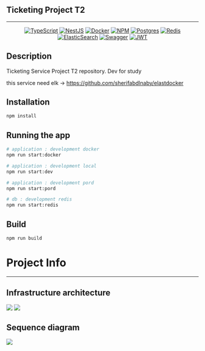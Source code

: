 ## Ticketing Project T2
***
  <p align="center"></p>
    <p align="center">
<a href="#"><img src="https://img.shields.io/badge/typescript-%23007ACC.svg?style=for-the-badge&logo=typescript&logoColor=white" alt="TypeScript" /></a>
<a href="#"><img src="https://img.shields.io/badge/nestjs-%23E0234E.svg?style=for-the-badge&logo=nestjs&logoColor=white" alt="NestJS" /></a>
<a href="#"><img src="https://img.shields.io/badge/docker-%230db7ed.svg?style=for-the-badge&logo=docker&logoColor=white" alt="Docker" /></a>
<a href="#"><img src="https://img.shields.io/badge/NPM-%23CB3837.svg?style=for-the-badge&logo=npm&logoColor=white" alt="NPM" /></a>
<a href="#"><img src="https://img.shields.io/badge/postgres-%23316192.svg?style=for-the-badge&logo=postgresql&logoColor=white" alt="Postgres" /></a>
<a href="#"><img src="https://img.shields.io/badge/redis-%23DD0031.svg?style=for-the-badge&logo=redis&logoColor=white" alt="Redis" /></a>
<a href="#"><img src="https://img.shields.io/badge/-ElasticSearch-005571?style=for-the-badge&logo=elasticsearch" alt="ElasticSearch" /></a>
<a href="#"><img src="https://img.shields.io/badge/-Swagger-%23Clojure?style=for-the-badge&logo=swagger&logoColor=white" alt="Swagger" /></a>
<a href="#"><img src="https://img.shields.io/badge/JWT-black?style=for-the-badge&logo=JSON%20web%20tokens" alt="JWT" /></a>

</p>

## Description

Ticketing Service Project T2 repository.
Dev for study

this service need elk -> https://github.com/sherifabdlnaby/elastdocker


## Installation

```bash
npm install
```

## Running the app

```bash
# application : development docker
npm run start:docker

# application : development local
npm run start:dev

# application : development pord
npm run start:pord

# db : development redis 
npm run start:redis
```

## Build

```bash
npm run build
```
# Project Info
***
## Infrastructure architecture
<img src="https://deserted-traffic-95b.notion.site/image/https%3A%2F%2Fprod-files-secure.s3.us-west-2.amazonaws.com%2Fd77a8157-8b48-4fa5-acc6-4bfbe166fcc1%2F5fd92649-c57c-42bc-80b6-97d5c958048b%2F%25EC%258A%25AC%25EB%259D%25BC%25EC%259D%25B4%25EB%2593%259C1.png?table=block&id=fa2d5b10-db10-4e9b-8b97-e986d5d28927&spaceId=d77a8157-8b48-4fa5-acc6-4bfbe166fcc1&width=2000&userId=&cache=v2">
<img src="https://deserted-traffic-95b.notion.site/image/https%3A%2F%2Fprod-files-secure.s3.us-west-2.amazonaws.com%2Fd77a8157-8b48-4fa5-acc6-4bfbe166fcc1%2F565a1961-abcb-4c76-8415-7c48c1438380%2F%25EC%258A%25AC%25EB%259D%25BC%25EC%259D%25B4%25EB%2593%259C3.png?table=block&id=cef773a5-f97b-4709-9d2a-ba165f405ab1&spaceId=d77a8157-8b48-4fa5-acc6-4bfbe166fcc1&width=2000&userId=&cache=v2">

## Sequence diagram
<img src="https://deserted-traffic-95b.notion.site/image/https%3A%2F%2Fprod-files-secure.s3.us-west-2.amazonaws.com%2Fd77a8157-8b48-4fa5-acc6-4bfbe166fcc1%2Ff4bdde26-63e0-4f3d-85ff-2d2a90aaf8ec%2F%25EC%258A%25AC%25EB%259D%25BC%25EC%259D%25B4%25EB%2593%259C2.png?table=block&id=dc896187-5dc8-4248-94e9-13f8ce7b7129&spaceId=d77a8157-8b48-4fa5-acc6-4bfbe166fcc1&width=2000&userId=&cache=v2">
